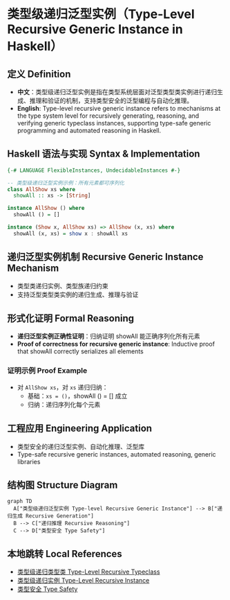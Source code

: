 # 类型级递归泛型实例（Type-Level Recursive Generic Instance in Haskell）

## 定义 Definition

- **中文**：类型级递归泛型实例是指在类型系统层面对泛型类型类实例进行递归生成、推理和验证的机制，支持类型安全的泛型编程与自动化推理。
- **English**: Type-level recursive generic instance refers to mechanisms at the type system level for recursively generating, reasoning, and verifying generic typeclass instances, supporting type-safe generic programming and automated reasoning in Haskell.

## Haskell 语法与实现 Syntax & Implementation

```haskell
{-# LANGUAGE FlexibleInstances, UndecidableInstances #-}

-- 类型级递归泛型实例示例：所有元素都可序列化
class AllShow xs where
  showAll :: xs -> [String]

instance AllShow () where
  showAll () = []

instance (Show x, AllShow xs) => AllShow (x, xs) where
  showAll (x, xs) = show x : showAll xs
```

## 递归泛型实例机制 Recursive Generic Instance Mechanism

- 类型类递归实例、类型族递归约束
- 支持泛型类型类实例的递归生成、推理与验证

## 形式化证明 Formal Reasoning

- **递归泛型实例正确性证明**：归纳证明 showAll 能正确序列化所有元素
- **Proof of correctness for recursive generic instance**: Inductive proof that showAll correctly serializes all elements

### 证明示例 Proof Example

- 对 `AllShow xs`，对 `xs` 递归归纳：
  - 基础：`xs = ()`，showAll () = [] 成立
  - 归纳：递归序列化每个元素

## 工程应用 Engineering Application

- 类型安全的递归泛型实例、自动化推理、泛型库
- Type-safe recursive generic instances, automated reasoning, generic libraries

## 结构图 Structure Diagram

```mermaid
graph TD
  A["类型级递归泛型实例 Type-level Recursive Generic Instance"] --> B["递归生成 Recursive Generation"]
  B --> C["递归推理 Recursive Reasoning"]
  C --> D["类型安全 Type Safety"]
```

## 本地跳转 Local References

- [类型级递归类型类 Type-Level Recursive Typeclass](../74-Type-Level-Recursive-Typeclass/01-Type-Level-Recursive-Typeclass-in-Haskell.md)
- [类型级递归实例 Type-Level Recursive Instance](../75-Type-Level-Recursive-Instance/01-Type-Level-Recursive-Instance-in-Haskell.md)
- [类型安全 Type Safety](../14-Type-Safety/01-Type-Safety-in-Haskell.md)
